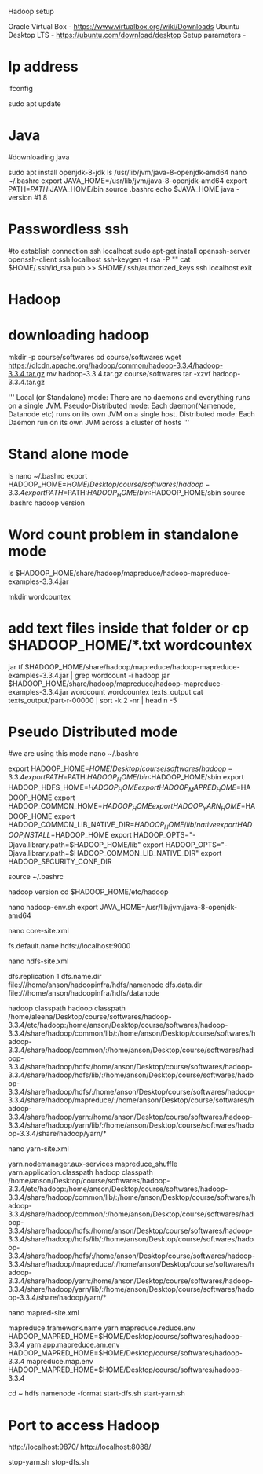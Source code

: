 
Hadoop setup

Oracle Virtual Box - https://www.virtualbox.org/wiki/Downloads 
Ubuntu Desktop LTS - https://ubuntu.com/download/desktop 
Setup parameters - 


# Ip address
ifconfig

sudo apt update 

# Java
#downloading java

sudo apt install openjdk-8-jdk
ls /usr/lib/jvm/java-8-openjdk-amd64
nano ~/.bashrc
export JAVA_HOME=/usr/lib/jvm/java-8-openjdk-amd64
export PATH=$PATH:$JAVA_HOME/bin
source .bashrc
echo $JAVA_HOME
java -version #1.8

# Passwordless ssh
#to establish connection
ssh localhost
sudo apt-get install openssh-server openssh-client
ssh localhost
ssh-keygen -t rsa -P ""
cat $HOME/.ssh/id_rsa.pub >> $HOME/.ssh/authorized_keys
ssh localhost
exit

# Hadoop

# downloading hadoop

mkdir -p course/softwares
cd course/softwares
wget https://dlcdn.apache.org/hadoop/common/hadoop-3.3.4/hadoop-3.3.4.tar.gz 
mv hadoop-3.3.4.tar.gz course/softwares
tar -xzvf hadoop-3.3.4.tar.gz

'''
Local (or Standalone) mode: There are no daemons and everything runs on a single JVM.
Pseudo-Distributed mode: Each daemon(Namenode, Datanode etc) runs on its own JVM on a single host.
Distributed mode: Each Daemon run on its own JVM across a cluster of hosts
'''

# Stand alone mode
ls
nano ~/.bashrc
export HADOOP_HOME=$HOME/Desktop/course/softwares/hadoop-3.3.4
export PATH=$PATH:$HADOOP_HOME/bin:$HADOOP_HOME/sbin
source .bashrc
hadoop version

# Word count problem in standalone mode
ls $HADOOP_HOME/share/hadoop/mapreduce/hadoop-mapreduce-examples-3.3.4.jar

mkdir wordcountex 
# add text files inside that folder or cp $HADOOP_HOME/*.txt wordcountex
jar tf $HADOOP_HOME/share/hadoop/mapreduce/hadoop-mapreduce-examples-3.3.4.jar | grep wordcount -i
hadoop jar $HADOOP_HOME/share/hadoop/mapreduce/hadoop-mapreduce-examples-3.3.4.jar  wordcount wordcountex texts_output 
cat texts_output/part-r-00000 | sort -k 2 -nr | head n -5

# Pseudo Distributed mode

#we are using this mode
nano ~/.bashrc

export HADOOP_HOME=$HOME/Desktop/course/softwares/hadoop-3.3.4
export PATH=$PATH:$HADOOP_HOME/bin:$HADOOP_HOME/sbin
export HADOOP_HDFS_HOME=$HADOOP_HOME
export HADOOP_MAPRED_HOME=$HADOOP_HOME
export HADOOP_COMMON_HOME=$HADOOP_HOME
export HADOOP_YARN_HOME=$HADOOP_HOME
export HADOOP_COMMON_LIB_NATIVE_DIR=$HADOOP_HOME/lib/native
export HADOOP_INSTALL=$HADOOP_HOME
export HADOOP_OPTS="-Djava.library.path=$HADOOP_HOME/lib"
export HADOOP_OPTS="-Djava.library.path=$HADOOP_COMMON_LIB_NATIVE_DIR"
export HADOOP_SECURITY_CONF_DIR

source ~/.bashrc

hadoop version
cd $HADOOP_HOME/etc/hadoop

nano hadoop-env.sh 
export JAVA_HOME=/usr/lib/jvm/java-8-openjdk-amd64

nano core-site.xml
<configuration>

   <property> 
      <name>fs.default.name</name> 
      <value>hdfs://localhost:9000</value> 
   </property>
   
</configuration>

nano hdfs-site.xml
<configuration>

   <property> 
      <name>dfs.replication</name> 
      <value>1</value> 
   </property> 
   <property> 
      <name>dfs.name.dir</name> 
      <value>file:///home/anson/hadoopinfra/hdfs/namenode </value> 
   </property> 
   <property> 
      <name>dfs.data.dir</name>
      <value>file:///home/anson/hadoopinfra/hdfs/datanode </value > 
   </property>
   
</configuration>

hadoop classpath
hadoop classpath
/home/aleena/Desktop/course/softwares/hadoop-3.3.4/etc/hadoop:/home/anson/Desktop/course/softwares/hadoop-3.3.4/share/hadoop/common/lib/:/home/anson/Desktop/course/softwares/hadoop-3.3.4/share/hadoop/common/:/home/anson/Desktop/course/softwares/hadoop-3.3.4/share/hadoop/hdfs:/home/anson/Desktop/course/softwares/hadoop-3.3.4/share/hadoop/hdfs/lib/:/home/anson/Desktop/course/softwares/hadoop-3.3.4/share/hadoop/hdfs/:/home/anson/Desktop/course/softwares/hadoop-3.3.4/share/hadoop/mapreduce/:/home/anson/Desktop/course/softwares/hadoop-3.3.4/share/hadoop/yarn:/home/anson/Desktop/course/softwares/hadoop-3.3.4/share/hadoop/yarn/lib/:/home/anson/Desktop/course/softwares/hadoop-3.3.4/share/hadoop/yarn/*

nano yarn-site.xml
<configuration>

   <property> 
      <name>yarn.nodemanager.aux-services</name> 
      <value>mapreduce_shuffle</value> 
   </property>
   <property>
    <name>yarn.application.classpath</name>
    <value>hadoop classpath
/home/anson/Desktop/course/softwares/hadoop-3.3.4/etc/hadoop:/home/anson/Desktop/course/softwares/hadoop-3.3.4/share/hadoop/common/lib/:/home/anson/Desktop/course/softwares/hadoop-3.3.4/share/hadoop/common/:/home/anson/Desktop/course/softwares/hadoop-3.3.4/share/hadoop/hdfs:/home/anson/Desktop/course/softwares/hadoop-3.3.4/share/hadoop/hdfs/lib/:/home/anson/Desktop/course/softwares/hadoop-3.3.4/share/hadoop/hdfs/:/home/anson/Desktop/course/softwares/hadoop-3.3.4/share/hadoop/mapreduce/:/home/anson/Desktop/course/softwares/hadoop-3.3.4/share/hadoop/yarn:/home/anson/Desktop/course/softwares/hadoop-3.3.4/share/hadoop/yarn/lib/:/home/anson/Desktop/course/softwares/hadoop-3.3.4/share/hadoop/yarn/*</value>
 </property>
   
</configuration>

nano mapred-site.xml
<configuration>

   <property> 
      <name>mapreduce.framework.name</name> 
      <value>yarn</value> 
   </property>
<property>
  <name>mapreduce.reduce.env</name>
  <value>HADOOP_MAPRED_HOME=$HOME/Desktop/course/softwares/hadoop-3.3.4</value>
</property>

<property>
  <name>yarn.app.mapreduce.am.env</name>
  <value>HADOOP_MAPRED_HOME=$HOME/Desktop/course/softwares/hadoop-3.3.4</value>
</property>

<property>
  <name>mapreduce.map.env</name>
  <value>HADOOP_MAPRED_HOME=$HOME/Desktop/course/softwares/hadoop-3.3.4</value>
</property>


</configuration>

cd ~
hdfs namenode -format
start-dfs.sh
start-yarn.sh

# Port to access Hadoop
http://localhost:9870/
http://localhost:8088/

stop-yarn.sh
stop-dfs.sh





